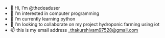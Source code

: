 - 👋 Hi, I’m @thedeaduser
- 👀 I’m interested in computer programming
- 🌱 I’m currently learning python
- 💞️ I’m looking to collaborate on my project hydroponic farming using iot 
- 📫 this is my email address _thakurshivam97528@gmail.com

<!---
thedeaduser/thedeaduser is a ✨ special ✨ repository because its `README.md` (this file) appears on your GitHub profile.
You can click the Preview link to take a look at your changes.
--->
